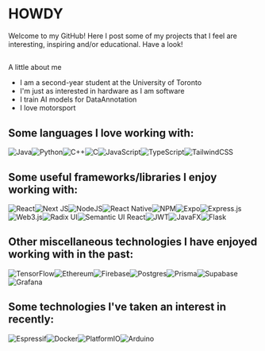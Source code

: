# **HOWDY**
Welcome to my GitHub! Here I post some of my projects that I feel are interesting, inspiring and/or educational. Have a look!
##
A little about me
- I am a second-year student at the University of Toronto
- I'm just as interested in hardware as I am software
- I train AI models for DataAnnotation
- I love motorsport
  
## Some languages I love working with:
![Java](https://img.shields.io/badge/java-%23ED8B00.svg?style=for-the-badge&logo=openjdk&logoColor=white)![Python](https://img.shields.io/badge/python-3670A0?style=for-the-badge&logo=python&logoColor=ffdd54)![C++](https://img.shields.io/badge/c++-%2300599C.svg?style=for-the-badge&logo=c%2B%2B&logoColor=white)![C](https://img.shields.io/badge/c-%2300599C.svg?style=for-the-badge&logo=c&logoColor=white)![JavaScript](https://img.shields.io/badge/javascript-%23323330.svg?style=for-the-badge&logo=javascript&logoColor=%23F7DF1E)![TypeScript](https://img.shields.io/badge/typescript-%23007ACC.svg?style=for-the-badge&logo=typescript&logoColor=white)![TailwindCSS](https://img.shields.io/badge/tailwindcss-%2338B2AC.svg?style=for-the-badge&logo=tailwind-css&logoColor=white)

## Some useful frameworks/libraries I enjoy working with:
![React](https://img.shields.io/badge/react-%2320232a.svg?style=for-the-badge&logo=react&logoColor=%2361DAFB)![Next JS](https://img.shields.io/badge/Next-black?style=for-the-badge&logo=next.js&logoColor=white)![NodeJS](https://img.shields.io/badge/node.js-6DA55F?style=for-the-badge&logo=node.js&logoColor=white)![React Native](https://img.shields.io/badge/react_native-%2320232a.svg?style=for-the-badge&logo=react&logoColor=%2361DAFB)![NPM](https://img.shields.io/badge/NPM-%23CB3837.svg?style=for-the-badge&logo=npm&logoColor=white)![Expo](https://img.shields.io/badge/expo-1C1E24?style=for-the-badge&logo=expo&logoColor=#D04A37)![Express.js](https://img.shields.io/badge/express.js-%23404d59.svg?style=for-the-badge&logo=express&logoColor=%2361DAFB)![Web3.js](https://img.shields.io/badge/web3.js-F16822?style=for-the-badge&logo=web3.js&logoColor=white)![Radix UI](https://img.shields.io/badge/radix%20ui-161618.svg?style=for-the-badge&logo=radix-ui&logoColor=white)![Semantic UI React](https://img.shields.io/badge/Semantic%20UI%20React-%2335BDB2.svg?style=for-the-badge&logo=SemanticUIReact&logoColor=white)![JWT](https://img.shields.io/badge/JWT-black?style=for-the-badge&logo=JSON%20web%20tokens)![JavaFX](https://img.shields.io/badge/javafx-%23FF0000.svg?style=for-the-badge&logo=javafx&logoColor=white)![Flask](https://img.shields.io/badge/flask-%23000.svg?style=for-the-badge&logo=flask&logoColor=white)

## Other miscellaneous technologies I have enjoyed working with in the past:
![TensorFlow](https://img.shields.io/badge/TensorFlow-%23FF6F00.svg?style=for-the-badge&logo=TensorFlow&logoColor=white)![Ethereum](https://img.shields.io/badge/Ethereum-3C3C3D?style=for-the-badge&logo=Ethereum&logoColor=white)![Firebase](https://img.shields.io/badge/firebase-a08021?style=for-the-badge&logo=firebase&logoColor=ffcd34)![Postgres](https://img.shields.io/badge/postgres-%23316192.svg?style=for-the-badge&logo=postgresql&logoColor=white)![Prisma](https://img.shields.io/badge/Prisma-3982CE?style=for-the-badge&logo=Prisma&logoColor=white)![Supabase](https://img.shields.io/badge/Supabase-3ECF8E?style=for-the-badge&logo=supabase&logoColor=white)![Grafana](https://img.shields.io/badge/grafana-%23F46800.svg?style=for-the-badge&logo=grafana&logoColor=white)

## Some technologies I've taken an interest in recently:
![Espressif](https://img.shields.io/badge/espressif-E7352C.svg?style=for-the-badge&logo=espressif&logoColor=white)![Docker](https://img.shields.io/badge/docker-%230db7ed.svg?style=for-the-badge&logo=docker&logoColor=white)![PlatformIO](https://img.shields.io/badge/PlatformIO-%23222.svg?style=for-the-badge&logo=platformio&logoColor=%23f5822a)![Arduino](https://img.shields.io/badge/-Arduino-00979D?style=for-the-badge&logo=Arduino&logoColor=white)



<!--
**wehttqm/wehttqm** is a ✨ _special_ ✨ repository because its `README.md` (this file) appears on your GitHub profile.

Here are some ideas to get you started:

- 🔭 I’m currently working on ...
- 🌱 I’m currently learning ...
- 👯 I’m looking to collaborate on ...
- 🤔 I’m looking for help with ...
- 💬 Ask me about ...
- 📫 How to reach me: ...
- 😄 Pronouns: ...
- ⚡ Fun fact: ...
-->
